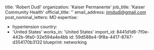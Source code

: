 title: 'Robert Dudl'
organization: 'Kaiser Permanente'
job_title: 'Kaiser Community Health'
official_title: ''
email_address: jimdudl@gmail.com
post_nominal_letters: MD
expertise:
  - hypertension
country:
  - 'United States'
works_in: 'United States'
import_id: 8441d1d6-7f0e-442b-9fa0-32e594a4e4bb
id: 59d588e4-9f8a-4417-8747-d354170b3132
blueprint: networking
